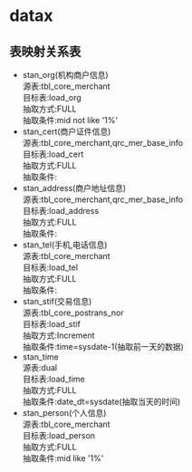 # datax
## 表映射关系表
- stan_org(机构商户信息)
</br>源表:tbl_core_merchant
</br>目标表:load_org
</br>抽取方式:FULL
</br>抽取条件:mid not like '1%'
- stan_cert(商户证件信息)
</br>源表:tbl_core_merchant,qrc_mer_base_info
</br>目标表:load_cert
</br>抽取方式:FULL
</br>抽取条件:
- stan_address(商户地址信息)
</br>源表:tbl_core_merchant,qrc_mer_base_info
</br>目标表:load_address
</br>抽取方式:FULL
</br>抽取条件:
- stan_tel(手机,电话信息)
</br>源表:tbl_core_merchant
</br>目标表:load_tel
</br>抽取方式:FULL
</br>抽取条件:
- stan_stif(交易信息)
</br>源表:tbl_core_postrans_nor
</br>目标表:load_stif
</br>抽取方式:Increment
</br>抽取条件:time=sysdate-1(抽取前一天的数据)
- stan_time
</br>源表:dual
</br>目标表:load_time
</br>抽取方式:FULL
</br>抽取条件:date_dt=sysdate(抽取当天的时间)
- stan_person(个人信息)
</br>源表:tbl_core_merchant
</br>目标表:load_person
</br>抽取方式:FULL
</br>抽取条件:mid like '1%'

